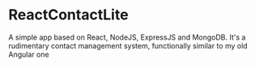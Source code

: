 # ReactContactLite

A simple app based on React, NodeJS, ExpressJS and MongoDB. It's a rudimentary contact management system, functionally similar to my old Angular one

